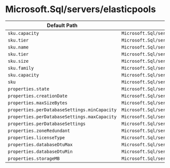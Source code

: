 # Microsoft.Sql/servers/elasticpools

| Default Path | Alias |
|---|---|
| `sku.capacity` | `Microsoft.Sql/servers/elasticPools/dtu` |
| `sku.tier` | `Microsoft.Sql/servers/elasticPools/edition` |
| `sku.name` | `Microsoft.Sql/servers/elasticpools/sku.name` |
| `sku.tier` | `Microsoft.Sql/servers/elasticpools/sku.tier` |
| `sku.size` | `Microsoft.Sql/servers/elasticpools/sku.size` |
| `sku.family` | `Microsoft.Sql/servers/elasticpools/sku.family` |
| `sku.capacity` | `Microsoft.Sql/servers/elasticpools/sku.capacity` |
| `sku` | `Microsoft.Sql/servers/elasticpools/sku` |
| `properties.state` | `Microsoft.Sql/servers/elasticpools/state` |
| `properties.creationDate` | `Microsoft.Sql/servers/elasticpools/creationDate` |
| `properties.maxSizeBytes` | `Microsoft.Sql/servers/elasticpools/maxSizeBytes` |
| `properties.perDatabaseSettings.minCapacity` | `Microsoft.Sql/servers/elasticpools/perDatabaseSettings.minCapacity` |
| `properties.perDatabaseSettings.maxCapacity` | `Microsoft.Sql/servers/elasticpools/perDatabaseSettings.maxCapacity` |
| `properties.perDatabaseSettings` | `Microsoft.Sql/servers/elasticpools/perDatabaseSettings` |
| `properties.zoneRedundant` | `Microsoft.Sql/servers/elasticpools/zoneRedundant` |
| `properties.licenseType` | `Microsoft.Sql/servers/elasticpools/licenseType` |
| `properties.databaseDtuMax` | `Microsoft.Sql/servers/elasticpools/databaseDtuMax` |
| `properties.databaseDtuMin` | `Microsoft.Sql/servers/elasticpools/databaseDtuMin` |
| `properties.storageMB` | `Microsoft.Sql/servers/elasticpools/storageMB` |

